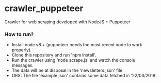 # crawler_puppeteer
Crawler for web scraping developed with NodeJS + Puppeteer

### How to run? ###

* Install node v8.+ (puppeteer needs the most recent node to work properly).
* Clone this repository and run 'npm install'.
* Run the crawler using 'node scrape.js' and watch the console messages.
* The data will be at disposal in the 'newsletters.json' file.
* OBS: The file 'example.json' contains some data fetched in '22/03/2018'
